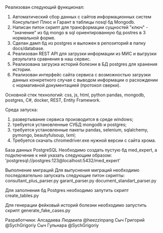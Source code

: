 Реализован следующий функционал:
1. Автоматический сбор данных с сайтов информационных систем Консультант Плюс и Гарант в таблицы nosql бд Mongodb.
2. Написан питон скрипт для трансформации сущностей "ключ" - "значение" из бд mongo в sql ориентированную бд postres в 3 нормальной форме.
3. Сделан дамп бд из postgres и выложен в репозиторий в папку docs/database. 
4. Реализован REST API для загрузки информации из МИС и выгрузки результата сравнения в наш сервис.
5. Реализована загрузка историй болезни в БД postgres для хранения истории.
6. Реализован интерфейс сайта сервиса с возможностью загрузки данных конкретного случая с выводом информации о расхождении с нормативной документацией (протокол сверки).

Основной стек технологий:
  css, js, html, python pandas, mongodb, postgres, C#, docker, REST, Entity Framework.

Среда запуска:
1. развертывание сервиса производится в среде windows;
2. требуется установленные СУБД mongodb и postgres;
3. требуется установленные пакеты pandas, selenium, sqlalchemy, pymongo, beautyfulsoup, lxml;
4. Требуется скачать chromedriver.exe нужной версии с сайта хрома.

База данных PostgreSQL
Необходимо создать пустую бд med_expert, а подключение к ней указать следующим образом: 
'postgresql://postgres:123@localhost:5432/med_expert'

Выполнение миграций
  Для выпуснения миграций необходимо последовательно запускать следующие питон скрипты:
consultant_plus_parser.py
garant_parser.py
document_standart_parser.py

Для заполнения бд Postgres необходимо запутить скрипт create_tables.py

Для генерации фейковый историй болезни необходимо запустить скрипт generate_fake_cases.py

Разработчики:
Алсадаева Людмила @heezzinpang
Сыч Григорий @SychGrigoriy
Сыч Гульнара @SychGrigoriy

